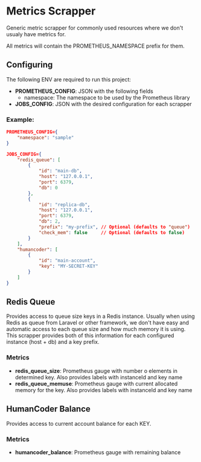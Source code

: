 # Metrics Scrapper

Generic metric scrapper for commonly used resources where we don't usualy have metrics for.

All metrics will contain the PROMETHEUS_NAMESPACE prefix for them.

## Configuring

The following ENV are required to run this project:

* **PROMETHEUS_CONFIG**: JSON with the following fields
  * namespace: The namespace to be used by the Prometheus library
* **JOBS_CONFIG**: JSON with the desired configuration for each scrapper

### Example:

```json
PROMETHEUS_CONFIG={
    "namespace": "sample"
}

JOBS_CONFIG={
    "redis_queue": [
        {
            "id": "main-db",
            "host": "127.0.0.1",
            "port": 6379,
            "db": 0
        },
        {
            "id": "replica-db",
            "host": "127.0.0.1",
            "port": 6379,
            "db": 2,
            "prefix": "my-prefix", // Optional (defaults to "queue")
            "check_mem": false     // Optional (defaults to false)
        }
    ],
    "humancoder": [
        {
            "id": "main-account",
            "key": "MY-SECRET-KEY"
        }
    ]
}
```

## Redis Queue

Provides access to queue size keys in a Redis instance. Usually when using Redis as queue from Laravel or other framework, we don't have easy and automatic access to each queue size and how much memory it is using. This scrapper provides both of this information for each configured instance (host + db) and a key prefix.

### Metrics

* **redis_queue_size**: Prometheus gauge with number o elements in determined key. Also provides labels with instanceId and key name
* **redis_queue_memuse**: Prometheus gauge with current allocated memory for the key. Also provides labels with instanceId and key name

## HumanCoder Balance

Provides access to current account balance for each KEY.

### Metrics

* **humancoder_balance**: Prometheus gauge with remaining balance
